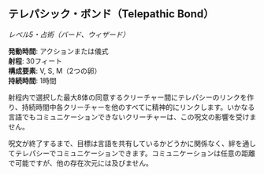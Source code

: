 ## テレパシック・ボンド（Telepathic Bond）
*レベル5・占術（バード、ウィザード）*

**発動時間**: アクションまたは儀式  
**射程**: 30フィート  
**構成要素**: V, S, M（2つの卵）  
**持続時間**: 1時間

射程内で選択した最大8体の同意するクリーチャー間にテレパシーのリンクを作り、持続時間中各クリーチャーを他のすべてに精神的にリンクします。いかなる言語でもコミュニケーションできないクリーチャーは、この呪文の影響を受けません。

呪文が終了するまで、目標は言語を共有しているかどうかに関係なく、絆を通してテレパシーでコミュニケーションできます。コミュニケーションは任意の距離で可能ですが、他の存在次元には及びません。